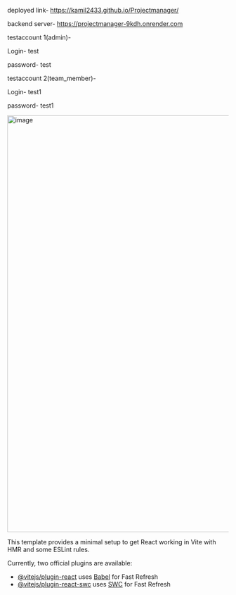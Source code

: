 deployed link- https://kamil2433.github.io/Projectmanager/

backend server- https://projectmanager-9kdh.onrender.com

testaccount 1(admin)-

Login- test

password- test

testaccount 2(team_member)- 

Login- test1

password- test1


<img width="948" alt="image" src="https://github.com/user-attachments/assets/774c9fd5-2083-4692-9606-acad2781f31e">










This template provides a minimal setup to get React working in Vite with HMR and some ESLint rules.

Currently, two official plugins are available:

- [@vitejs/plugin-react](https://github.com/vitejs/vite-plugin-react/blob/main/packages/plugin-react/README.md) uses [Babel](https://babeljs.io/) for Fast Refresh
- [@vitejs/plugin-react-swc](https://github.com/vitejs/vite-plugin-react-swc) uses [SWC](https://swc.rs/) for Fast Refresh
